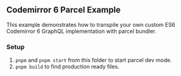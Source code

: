## Codemirror 6 Parcel Example

This example demonstrates how to transpile your own custom ES6 Codemirror 6
GraphQL implementation with parcel bundler.

### Setup

1. `pnpm` and `pnpm start` from this folder to start parcel dev mode.
1. `pnpm build` to find production ready files.
